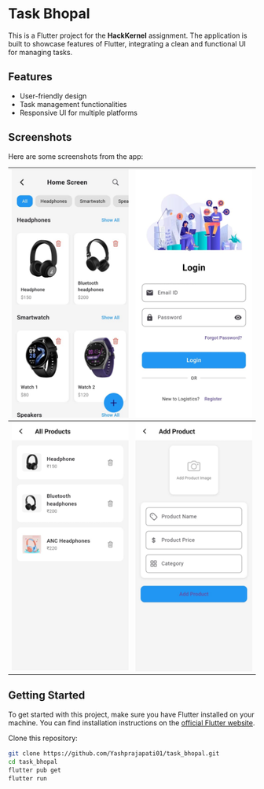 # Task Bhopal

This is a Flutter project for the **HackKernel** assignment. The application is built to showcase features of Flutter, integrating a clean and functional UI for managing tasks.

## Features
- User-friendly design
- Task management functionalities
- Responsive UI for multiple platforms

## Screenshots
Here are some screenshots from the app:

| ![Homepage](https://github.com/Yashprajapati01/task_bhopal/blob/master/homepage.jpeg) | ![Login](https://github.com/Yashprajapati01/task_bhopal/blob/master/login.jpeg) |
|:----------------------------------:|:----------------------------:|
| ![Product View](https://github.com/Yashprajapati01/task_bhopal/blob/master/productview.jpeg) | ![Add Product](https://github.com/Yashprajapati01/task_bhopal/blob/master/addproduct.jpeg) |

## Getting Started

To get started with this project, make sure you have Flutter installed on your machine. You can find installation instructions on the [official Flutter website](https://flutter.dev/docs/get-started/install).

Clone this repository:

```bash
git clone https://github.com/Yashprajapati01/task_bhopal.git
cd task_bhopal
flutter pub get
flutter run

